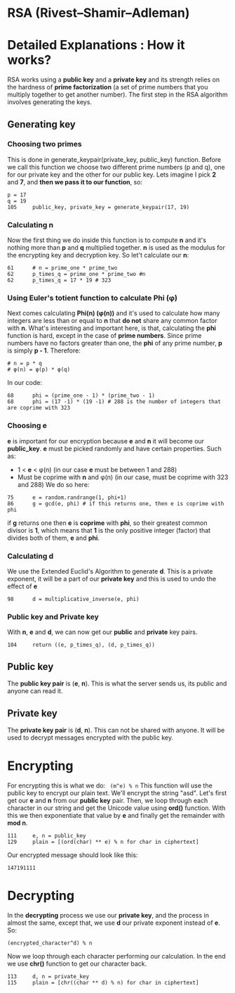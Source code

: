 # RSA (Rivest–Shamir–Adleman)

# Detailed Explanations : How it works?
RSA works using a **public key** and a **private key** and its strength relies on the hardness of **prime factorization** (a set of prime numbers that you multiply together to get another number). The first step in the RSA algorithm involves generating the keys.
## Generating key
### Choosing two primes
This is done in generate_keypair(private_key, public_key) function.
Before we call this function we choose two different prime numbers (p and q), one for our private key and the other for our public key. Lets imagine I pick **2** and **7**, and **then we pass it to our function**, so:
```
p = 17
q = 19
105     public_key, private_key = generate_keypair(17, 19)
```
### Calculating **n**
Now the first thing we do inside this function is to compute **n** and it's nothing more than **p** and **q** multiplied together. **n** is used as the modulus for the encrypting key and decryption key. So let't calculate our **n**:
```
61      # n = prime_one * prime_two
62      p_times_q = prime_one * prime_two #n
62      p_times_q = 17 * 19 # 323
```
### Using Euler's totient function to calculate **Phi** (φ)
Next comes calculating **Phi(n) (φ(n))** and it's used to calculate how many integers are less than or equal to **n** that **do not** share any common factor with **n**. What's interesting and important here, is that, calculating the **phi** function is hard, except in the case of **prime numbers**. Since prime numbers have no factors greater than one, the **phi** of any prime number, **p** is simply **p - 1**. Therefore:
```
# n = p * q
# φ(n) = φ(p) * φ(q)
```
In our code:
```
68      phi = (prime_one - 1) * (prime_two - 1)
68      phi = (17 -1) * (19 -1) # 288 is the number of integers that are coprime with 323
```
### Choosing **e**
**e** is important for our encryption because **e** and **n** it will become our **public_key**. **e** must be picked randomly and have certain properties. Such as:
- 1 < **e** < φ(n) (in our case **e** must be between 1 and 288)
- Must be coprime with **n** and φ(n) (in our case, must be coprime with 323 and 288)
We do so here:
```
75      e = random.randrange(1, phi+1)
86      g = gcd(e, phi) # if this returns one, then e is coprime with phi
```
if **g** returns one then **e** is **coprime** with **phi**, so their greatest common divisor is **1**, which means that **1** is the only positive integer (factor) that divides both of them, **e** and **phi**.

### Calculating **d**
We use the Extended Euclid's Algorithm to generate **d**. This is a private exponent, it will be a part of our **private key** and this is used to undo the effect of **e**
```
98      d = multiplicative_inverse(e, phi)
```
### Public key and Private key
With **n**, **e** and **d**, we can now get our **public** and **private** key pairs.

```
104     return ((e, p_times_q), (d, p_times_q))
```
## Public key
The **public key pair** is (**e**, **n**). This is what the server sends us, its public and anyone can read it.
## Private key
The **private key pair** is (**d**, **n**). This can not be shared with anyone. It will be used to decrypt messages encrypted with the public key.


# Encrypting
For encrypting this is what we do:
``` (m^e) % n```
This function will use the public key to encrypt our plain text. We'll encrypt the string "asd".
Let's first get our **e** and **n** from our **public key** pair. Then, we loop through each character in our string and get the Unicode value using **ord()** function. With this we then exponentiate that value by **e** and finally get the remainder with **mod n**.
```
111     e, n = public_key
129     plain = [(ord(char) ** e) % n for char in ciphertext]
```
Our encrypted message should look like this:
```
147191111
```

# Decrypting
In the **decrypting** process we use our **private key**, and the process in almost the same, except that, we use **d** our private exponent instead of **e**. So:
```
(encrypted_character^d) % n
```
Now we loop through each character performing our calculation. In the end we use **chr()** function to get our character back.
```
113     d, n = private_key
115     plain = [chr((char ** d) % n) for char in ciphertext]
```
